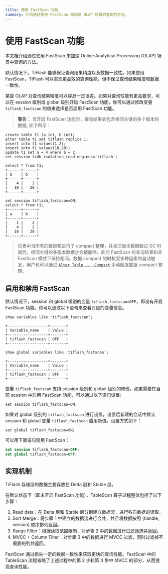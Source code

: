 ```yaml
---
title: 使用 FastScan 功能
summary: 介绍通过使用 FastScan 来加速 OLAP 场景的查询的方法。
---
```


# 使用 FastScan 功能

本文档介绍通过使用 FastScan 来加速 Online Analytical Processing (OLAP) 场景中查询的方法。

默认情况下，TiFlash 能够保证查询结果精度以及数据一致性。如果使用 FastScan，TiFlash 可以实现更高效的查询性能，但不保证查询结果精度和数据一致性。

某些 OLAP 对查询结果精度可以容忍一定误差。如果对查询性能有更高要求，可以在 session 级别或 global 级别开启 FastScan 功能，你可以通过修改变量 `tiflash_fastscan` 的值来选择是否启用 FastScan 功能。

> **警告：**
> 当开启 FastScan 功能时，查询结果会包含相同主键的多个版本的数据, 如下所示：

> 
```
create table t1 (a int, b int);
alter table t1 set tiflash replica 1;
insert into t1 values(1,2);
insert into t1 values(10,20);
update t1 set a = 4 where b = 2;
set session tidb_isolation_read_engines='tiflash';

select * from t1;
+------+------+
| a    | b    |
+------+------+
|    4 |    2 |
|   10 |   20 |
+------+------+

set session tiflash_fastscan=ON;
select * from t1;
+------+------+
| a    | b    |
+------+------+
|    1 |    2 |
|    4 |    2 |
|   10 |   20 |
+------+------+
```

> 仅表中当所有的数据都进行了 compact 整理，并且旧版本数据超过 GC 时间后，相同主键的多版本数据才会被删除，此时 FastScan 的查询结果和非 FastScan 模式下保持相同。数据 compact 的时机受多种因素的自动触发，用户也可以通过 [`Alter Table ... Compact`](/sql-statements/sql-statement-alter-table-compact.md) 手动触发数据 compact 整理。 

## 启用和禁用 FastScan

默认情况下，session 和 global 级别的变量 `tiflash_fastscan=OFF`，即没有开启 FastScan 功能。你可以通过以下语句来查看对应的变量信息。

```
show variables like 'tiflash_fastscan';
```

```
+------------------+-------+
| Variable_name    | Value |
+------------------+-------+
| tiflash_fastscan | OFF   |
+------------------+-------+
```

```
show global variables like 'tiflash_fastscan';
```

```
+------------------+-------+
| Variable_name    | Value |
+------------------+-------+
| tiflash_fastscan | OFF   |
+------------------+-------+
```

变量 `tiflash_fastscan` 支持 session 级别和 global 级别的修改。如果需要在当前 session 中启用 FastScan 功能，可以通过以下语句设置:

```
set session tiflash_fastscan=ON;
```

如果对 global 级别的 `tiflash_fastscan` 进行设置，设置后新建的会话中默认 session 和 global 变量 `tiflash_fastscan` 启用新值。设置方式如下：

```
set global tiflash_fastscan=ON;
```

可以用下面语句禁用 FastScan：

```sql
set session tiflash_fastscan=OFF;
set global tiflash_fastscan=OFF;
```

## 实现机制

TiFlash 存储层的数据主要存放在 Delta 层和 Stable 层。

在默认状态下（即未开启 FastScan 功能），TableScan 算子过程整体包括了以下步骤：

1. Read data：在 Delta 层和 Stable 层分别建立数据流，进行各自数据的读取。
2. Sort Merge：将步骤 1 中建立的数据流进行合并，并且将数据按照 (handle, version) 顺序排列返回。
3. Range Filter：根据读取范围限制，对步骤 2 中的数据进行过滤筛选并返回。
4. MVCC + Column Filter：对步骤 3 中的数据进行 MVCC 过滤，同时过滤掉不需要的列并返回。

FastScan 通过损失一定的数据一致性来获取更快的查询性能。FastScan 中的 TableScan 流程省略了上述过程中的第 2 步和第 4 步中 MVCC 的部分，从而提高查询性能。